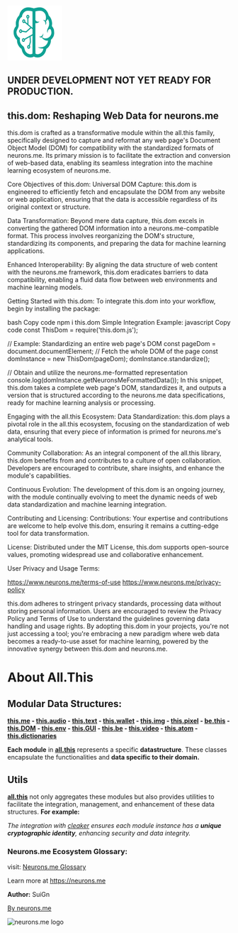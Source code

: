 <img src="./_._.svg" alt="SVG Image" width="123" height="123" style="width123px; height:123px;">

## UNDER DEVELOPMENT NOT YET READY FOR PRODUCTION.

## this.dom: Reshaping Web Data for neurons.me
this.dom is crafted as a transformative module within the all.this family, specifically designed to capture and reformat any web page's Document Object Model (DOM) for compatibility with the standardized formats of neurons.me. Its primary mission is to facilitate the extraction and conversion of web-based data, enabling its seamless integration into the machine learning ecosystem of neurons.me.

Core Objectives of this.dom:
Universal DOM Capture: this.dom is engineered to efficiently fetch and encapsulate the DOM from any website or web application, ensuring that the data is accessible regardless of its original context or structure.

Data Transformation: Beyond mere data capture, this.dom excels in converting the gathered DOM information into a neurons.me-compatible format. This process involves reorganizing the DOM's structure, standardizing its components, and preparing the data for machine learning applications.

Enhanced Interoperability: By aligning the data structure of web content with the neurons.me framework, this.dom eradicates barriers to data compatibility, enabling a fluid data flow between web environments and machine learning models.

Getting Started with this.dom:
To integrate this.dom into your workflow, begin by installing the package:

bash
Copy code
npm i this.dom
Simple Integration Example:
javascript
Copy code
const ThisDom = require('this.dom.js');

// Example: Standardizing an entire web page's DOM
const pageDom = document.documentElement;  // Fetch the whole DOM of the page
const domInstance = new ThisDom(pageDom);
domInstance.standardize();

// Obtain and utilize the neurons.me-formatted representation
console.log(domInstance.getNeuronsMeFormattedData());
In this snippet, this.dom takes a complete web page's DOM, standardizes it, and outputs a version that is structured according to the neurons.me data specifications, ready for machine learning analysis or processing.

Engaging with the all.this Ecosystem:
Data Standardization: this.dom plays a pivotal role in the all.this ecosystem, focusing on the standardization of web data, ensuring that every piece of information is primed for neurons.me's analytical tools.

Community Collaboration: As an integral component of the all.this library, this.dom benefits from and contributes to a culture of open collaboration. Developers are encouraged to contribute, share insights, and enhance the module's capabilities.

Continuous Evolution: The development of this.dom is an ongoing journey, with the module continually evolving to meet the dynamic needs of web data standardization and machine learning integration.

Contributing and Licensing:
Contributions: Your expertise and contributions are welcome to help evolve this.dom, ensuring it remains a cutting-edge tool for data transformation.

License: Distributed under the MIT License, this.dom supports open-source values, promoting widespread use and collaborative enhancement.

User Privacy and Usage Terms:

https://www.neurons.me/terms-of-use
https://www.neurons.me/privacy-policy

this.dom adheres to stringent privacy standards, processing data without storing personal information. Users are encouraged to review the Privacy Policy and Terms of Use to understand the guidelines governing data handling and usage rights.
By adopting this.dom in your projects, you're not just accessing a tool; you're embracing a new paradigm where web data becomes a ready-to-use asset for machine learning, powered by the innovative synergy between this.dom and neurons.me.

# About All.This

## Modular Data Structures:

**[this.me](https://suign.github.io/this.me)  - [this.audio](https://suign.github.io/this.audio) - [this.text](https://suign.github.io/this.text) - [this.wallet](https://suign.github.io/this.wallet) - [this.img](https://suign.github.io/this.img) - [this.pixel](https://suign.github.io/Pixels) - [be.this](https://suign.github.io/be.this) - [this.DOM](https://suign.github.io/this.DOM) - [this.env](https://suign.github.io/this.env/) - [this.GUI](https://suign.github.io/this.GUI) - [this.be](https://suign.github.io/this.be) - [this.video](https://suign.github.io/this.video) - [this.atom](https://suign.github.io/this.atom) - [this.dictionaries](https://suign.github.io/this.dictionaries/)**

**Each module** in **[all.this](https://neurons.me/all-this)** represents a specific **datastructure**. These classes encapsulate the functionalities and **data specific to their domain.**

## **Utils**

**[all.this](https://neurons.me/all-this)** not only aggregates these modules but also provides utilities to facilitate the integration, management, and enhancement of these data structures. **For example:**

*The integration with [cleaker](https://suign.github.io/cleaker/) ensures each module instance has a **unique cryptographic identity**, enhancing security and data integrity.*

### Neurons.me Ecosystem Glossary:

visit: [Neurons.me Glossary](https://suign.github.io/neurons.me/Glossary) 

Learn more at https://neurons.me

**Author:** SuiGn

[By neurons.me](https://neurons.me)

<img src="https://suign.github.io/neurons.me/neurons_logo.png" alt="neurons.me logo" width="123" height="123" style="width123px; height:123px;">
